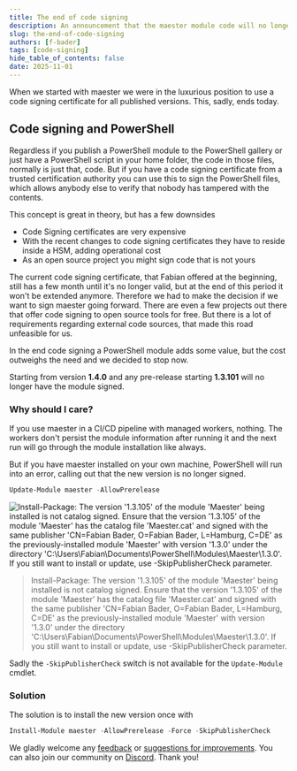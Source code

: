 ```yaml
---
title: The end of code signing
description: An announcement that the maester module code will no longer be signed.
slug: the-end-of-code-signing
authors: [f-bader]
tags: [code-signing]
hide_table_of_contents: false
date: 2025-11-01
---
```


When we started with maester we were in the luxurious position to use a code signing certificate for all published versions. This, sadly, ends today.

<!-- truncate -->

## Code signing and PowerShell

Regardless if you publish a PowerShell module to the PowerShell gallery or just have a PowerShell script in your home folder, the code in those files, normally is just that, code. But if you have a code signing certificate from a trusted certification authority you can use this to sign the PowerShell files, which allows anybody else to verify that nobody has tampered with the contents.

This concept is great in theory, but has a few downsides
* Code Signing certificates are very expensive
* With the recent changes to code signing certificates they have to reside inside a HSM, adding operational cost
* As an open source project you might sign code that is not yours

The current code signing certificate, that Fabian offered at the beginning, still has a few month until it's no longer valid, but at the end of this period it won't be extended anymore. Therefore we had to make the decision if we want to sign maester going forward. There are even a few projects out there that offer code signing to open source tools for free. But there is a lot of requirements regarding external code sources, that made this road unfeasible for us.

In the end code signing a PowerShell module adds some value, but the cost outweighs the need and we decided to stop now.

Starting from version **1.4.0** and any pre-release starting **1.3.101** will no longer have the module signed.

### Why should I care?

If you use maester in a CI/CD pipeline with managed workers, nothing. The workers don't persist the module information after running it and the next run will go through the module installation like always.

But if you have maester installed on your own machine, PowerShell will run into an error, calling out that the new version is no longer signed.

```powershell
Update-Module maester -AllowPrerelease
```

![Install-Package: The version '1.3.105' of the module 'Maester' being installed is not catalog signed. Ensure that the version '1.3.105' of the module 'Maester' has the catalog file 'Maester.cat' and signed with the same publisher 'CN=Fabian Bader,
O=Fabian Bader, L=Hamburg, C=DE' as the previously-installed module 'Maester' with version '1.3.0' under the directory 'C:\Users\Fabian\Documents\PowerShell\Modules\Maester\1.3.0'. If you still want to install or update, use -SkipPublisherCheck parameter.](img/errormessage.png)

> Install-Package: The version '1.3.105' of the module 'Maester' being installed is not catalog signed. Ensure that the version '1.3.105' of the module 'Maester' has the catalog file 'Maester.cat' and signed with the same publisher 'CN=Fabian Bader, O=Fabian Bader, L=Hamburg, C=DE' as the previously-installed module 'Maester' with version '1.3.0' under the directory 'C:\Users\Fabian\Documents\PowerShell\Modules\Maester\1.3.0'. If you still want to install or update, use -SkipPublisherCheck parameter.

Sadly the `-SkipPublisherCheck` switch is not available for the `Update-Module` cmdlet.

### Solution

The solution is to install the new version once with

```powershell
Install-Module maester -AllowPrerelease -Force -SkipPublisherCheck
```

We gladly welcome any [feedback](https://github.com/maester365/maester/discussions) or [suggestions for improvements](https://github.com/maester365/maester/issues). You can also join our community on [Discord](https://discord.gg/CQs76Wa9). Thank you!
